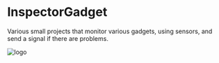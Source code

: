 # InspectorGadget
Various small projects that monitor various gadgets, using sensors, and send a signal if there are problems.

![logo](/LowellObservatory/InspectorGadget/blob/master/images/inspector-gadget-small.png "Logo")
